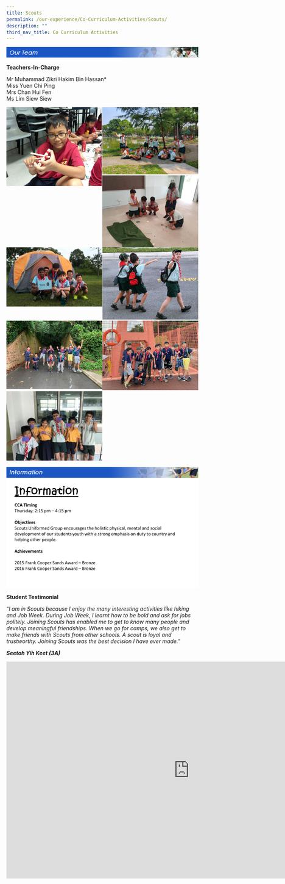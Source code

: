 ```yaml
---
title: Scouts
permalink: /our-experience/Co-Curriculum-Activities/Scouts/
description: ""
third_nav_title: Co Curriculum Activities
---
```

![](/images/ourteam_scout.png)

**Teachers-In-Charge**  
  
Mr Muhammad Zikri Hakim Bin Hassan\*  
Miss Yuen Chi Ping  
Mrs Chan Hui Fen  
Ms Lim Siew Siew

<img style="width:50%;float:left" src="/images/Scouts2020a.jpeg">
		 <img style="width:50%" src="/images/Scouts2020b.jpeg">
		 
<img style="width:50%;float:left" src="/images/Scouts2020c.jpeg">
		 <img style="width:50%" src="/images/Scouts2020d.jpeg">
		 
<img style="width:50%;float:left" src="/images/Scouts2020e.jpeg">
		 <img style="width:50%" src="/images/Scouts2020f.jpeg">
		 
<img style="width:50%;float:left" src="/images/Scouts2020g.jpeg">
		 <img style="width:50%" src="/images/Scouts2020h.jpeg">
		 
![](/images/information_scout.png)
![](/images/Slide28a.jpg)

**Student Testimonial**  

“_I am in Scouts because I enjoy the many interesting activities like hiking and Job Week. During Job Week, I learnt how to be bold and ask for jobs politely. Joining Scouts has enabled me to get to know many people and develop meaningful friendships. When we go for camps, we also get to make friends with Scouts from other schools. A scout is loyal and trustworthy. Joining Scouts was the best decision I have ever made._”  

**_Seetoh Yih Keet (3A)_**

<iframe allowfullscreen="true" height="569" width="960" frameborder="0" src="https://docs.google.com/presentation/d/e/2PACX-1vRiRcSMS0bd2ETuJ6IbjeaqgmS8AgdozOww2cCy6H1TAc0IdSMydzzN_6sBDRFpKU0WkkeIvCUEkDhL/embed?start=false&amp;loop=false&amp;delayms=3000"></iframe>

